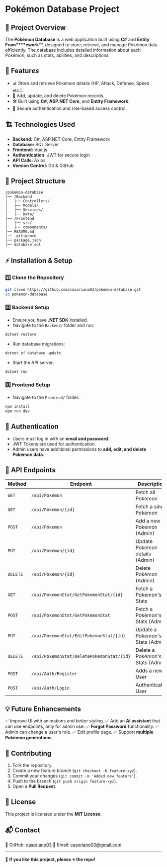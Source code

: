 # Pokémon Database Project

## 📌 Project Overview

The **Pokémon Database** is a web application built using **C#** and **Entity Fram****ework**\*\*, designed to store, retrieve, and manage Pokémon data efficiently. The database includes detailed information about each Pokémon, such as stats, abilities, and description*s.*

## 🚀 Featur*es*

- 📊 Store and retrieve Pokémon details (HP, Attack, Defense, Speed, etc.).
- 🔄 Add, update, and delete Pokémon records.
- 🛠️ Built using **C#**, **ASP.NET Core**, and **Entity Framework**.
- 🔐 Secure authentication and role-based access control.

## 🏗️ Technologies Used

- **Backend:** C#, ASP.NET Core, Entity Framework
- **Database:** SQL Server
- **Frontend:** Vue.js
- **Authentication:** JWT for secure login
- **API Calls:** Axios
- **Version Control:** Git & GitHub

## 📂 Project Structure

```
/pokemon-database
│── /Backend
│   ├── Controllers/
│   ├── Models/
│   ├── Services/
│   ├── Data/
│── /Frontend
│   ├── src/
│   ├── components/
│── README.md
│── .gitignore
│── package.json
│── database.sql
```

## ⚡ Installation & Setup

### 1️⃣ Clone the Repository

```sh
git clone https://github.com/casoriano03/pokemon-database.git
cd pokemon-database
```

### 2️⃣ Backend Setup

- Ensure you have **.NET SDK** installed.
- Navigate to the `Backend/` folder and run:

```sh
dotnet restore
```

- Run database migrations:

```sh
dotnet ef database update
```

- Start the API server:

```sh
dotnet run
```

### 3️⃣ Frontend Setup

- Navigate to the `Frontend/` folder:

```sh
npm install
npm run dev
```

## 🔑 Authentication

- Users must log in with an **email and password**.
- JWT Tokens are used for authentication.
- Admin users have additional permissions to **add, edit, and delete Pokémon data**.

## 📌 API Endpoints

| Method   | Endpoint                                 | Description                      |
| -------- | -----------------------------------------| ---------------------------------|
| `GET`    | `/api/Pokemon`                           | Fetch all Pokémon                |
| `GET`    | `/api/Pokemon/{id}`                      | Fetch a single Pokémon           |
| `POST`   | `/api/Pokemon`                           | Add a new Pokémon (Admin)        |
| `PUT`    | `/api/Pokemon/{id}`                      | Update Pokémon details (Admin)   |
| `DELETE` | `/api/Pokemon/{id}`                      | Delete Pokémon (Admin)           |
| `GET`    | `/api/PokemonStat/GetPokemonStat/{id}`   | Fetch a Pokémon's Stats          |
| `POST`   | `/api/PokemonStat/GetPokemonStat`        | Fetch a Pokémon's Stats (Admin)  |
| `PUT`    | `/api/PokemonStat/EditPokemonStat/{id}​`  | Update a Pokémon's Stats (Admin) |
| `DELETE` | `/api/PokemonStat/DeletePokemonStat/{id}`| Delete a Pokémon's Stats (Admin) |
| `POST`   | `/api/Auth/Register​`                     | Adds a new User                  |
| `POST`   | `/api/Auth/Login​`                        | Authenticates User               |


## 💡 Future Enhancements

✅ Improve UI with animations and better styling. ✅ Add an **AI assistant** that can use endpoints, only for admin use. ✅ **Forgot Password** functionality. ✅ Admin can change a user's role. ✅ Edit profile page. ✅ Support **multiple Pokémon generations**.

## 🤝 Contributing

1. Fork the repository.
2. Create a new feature branch (`git checkout -b feature-xyz`).
3. Commit your changes (`git commit -m 'Added new feature'`).
4. Push to the branch (`git push origin feature-xyz`).
5. Open a **Pull Request**.

## 📜 License

This project is licensed under the **MIT License**.

## 📬 Contact

🔗 GitHub: [casoriano03](https://github.com/casoriano03) 📧 Email: [casoriano03@gmail.com](mailto\:casoriano03@gmail.com)

---

🌟 **If you like this project, please ⭐ the repo!**

